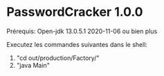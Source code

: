 # PasswordCracker 1.0.0
Prérequis:
  Open-jdk 13.0.5.1 2020-11-06 ou bien plus


Executez les commandes suivantes dans le shell:
  1) "cd out/production/Factory/"
  2) "java Main"
